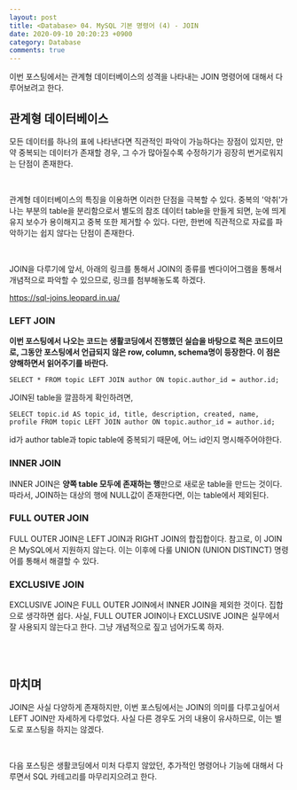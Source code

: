 ```yaml
---
layout: post
title: <Database> 04. MySQL 기본 명령어 (4) - JOIN
date: 2020-09-10 20:20:23 +0900
category: Database
comments: true
---
```

이번 포스팅에서는 관계형 데이터베이스의 성격을 나타내는 JOIN 명령어에 대해서 다루어보려고 한다.

## 관계형 데이터베이스

모든 데이터를 하나의 표에 나타낸다면 직관적인 파악이 가능하다는 장점이 있지만, 만약 중복되는 데이터가 존재할 경우, 그 수가 많아질수록 수정하기가 굉장히 번거로워지는 단점이 존재한다.

<br/>

관계형 데이터베이스의 특징을 이용하면 이러한 단점을 극복할 수 있다. 중복의 '악취'가 나는 부분의 table을 분리함으로서 별도의 참조 데이터 table을 만들게 되면, 눈에 띄게 유지 보수가 용이해지고 중복 또한 제거할 수 있다. 다만, 한번에 직관적으로 자료를 파악하기는 쉽지 않다는 단점이 존재한다.

<br/>

JOIN을 다루기에 앞서, 아래의 링크를 통해서 JOIN의 종류를 벤다이어그램을 통해서 개념적으로 파악할 수 있으므로, 링크를 첨부해놓도록 하겠다.

https://sql-joins.leopard.in.ua/

### LEFT JOIN

**이번 포스팅에서 나오는 코드는 생활코딩에서 진행했던 실습을 바탕으로 적은 코드이므로, 그동안 포스팅에서 언급되지 않은 row, column, schema명이 등장한다. 이 점은 양해하면서 읽어주기를 바란다.**

```
SELECT * FROM topic LEFT JOIN author ON topic.author_id = author.id;
```

JOIN된 table을 깔끔하게 확인하려면,

```
SELECT topic.id AS topic_id, title, description, created, name, profile FROM topic LEFT JOIN author ON topic.author_id = author.id;
```
id가 author table과 topic table에 중복되기 때문에, 어느 id인지 명시해주어야한다.

### INNER JOIN

INNER JOIN은 **양쪽 table 모두에 존재하는 행**만으로 새로운 table을 만드는 것이다. 따라서, JOIN하는 대상의 행에 NULL값이 존재한다면, 이는 table에서 제외된다.

### FULL OUTER JOIN

FULL OUTER JOIN은 LEFT JOIN과 RIGHT JOIN의 합집합이다. 참고로, 이 JOIN은 MySQL에서 지원하지 않는다. 이는 이후에 다룰 UNION (UNION DISTINCT) 명령어를 통해서 해결할 수 있다.

### EXCLUSIVE JOIN

EXCLUSIVE JOIN은 FULL OUTER JOIN에서 INNER JOIN을 제외한 것이다. 집합으로 생각하면 쉽다. 사실, FULL OUTER JOIN이나 EXCLUSIVE JOIN은 실무에서 잘 사용되지 않는다고 한다. 그냥 개념적으로 짚고 넘어가도록 하자.

<br/>
<br/>

## 마치며

JOIN은 사실 다양하게 존재하지만, 이번 포스팅에서는 JOIN의 의미를 다루고싶어서 LEFT JOIN만 자세하게 다루었다. 사실 다른 경우도 거의 내용이 유사하므로, 이는 별도로 포스팅을 하지는 않겠다.

<br/>

다음 포스팅은 생활코딩에서 미처 다루지 않았던, 추가적인 명령어나 기능에 대해서 다루면서 SQL 카테고리를 마무리지으려고 한다.
